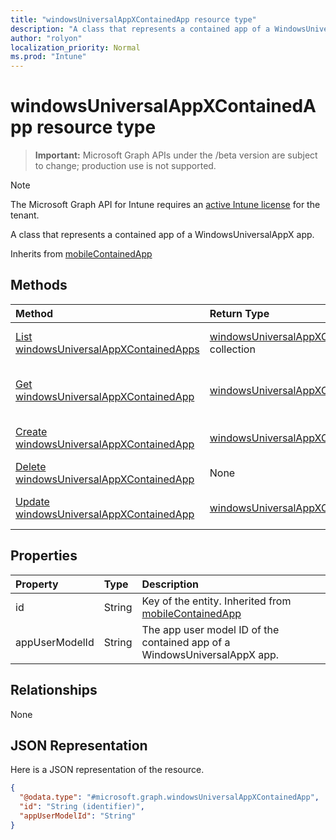 ```yaml
---
title: "windowsUniversalAppXContainedApp resource type"
description: "A class that represents a contained app of a WindowsUniversalAppX app."
author: "rolyon"
localization_priority: Normal
ms.prod: "Intune"
---
```


# windowsUniversalAppXContainedApp resource type

> **Important:** Microsoft Graph APIs under the /beta version are subject to change; production use is not supported.

> [!NOTE]
> The Microsoft Graph API for Intune requires an [active Intune license](https://go.microsoft.com/fwlink/?linkid=839381) for the tenant.

A class that represents a contained app of a WindowsUniversalAppX app.


Inherits from [mobileContainedApp](../resources/intune-apps-mobilecontainedapp.md)

## Methods
|Method|Return Type|Description|
|:---|:---|:---|
|[List windowsUniversalAppXContainedApps](../api/intune-apps-windowsuniversalappxcontainedapp-list.md)|[windowsUniversalAppXContainedApp](../resources/intune-apps-windowsuniversalappxcontainedapp.md) collection|List properties and relationships of the [windowsUniversalAppXContainedApp](../resources/intune-apps-windowsuniversalappxcontainedapp.md) objects.|
|[Get windowsUniversalAppXContainedApp](../api/intune-apps-windowsuniversalappxcontainedapp-get.md)|[windowsUniversalAppXContainedApp](../resources/intune-apps-windowsuniversalappxcontainedapp.md)|Read properties and relationships of the [windowsUniversalAppXContainedApp](../resources/intune-apps-windowsuniversalappxcontainedapp.md) object.|
|[Create windowsUniversalAppXContainedApp](../api/intune-apps-windowsuniversalappxcontainedapp-create.md)|[windowsUniversalAppXContainedApp](../resources/intune-apps-windowsuniversalappxcontainedapp.md)|Create a new [windowsUniversalAppXContainedApp](../resources/intune-apps-windowsuniversalappxcontainedapp.md) object.|
|[Delete windowsUniversalAppXContainedApp](../api/intune-apps-windowsuniversalappxcontainedapp-delete.md)|None|Deletes a [windowsUniversalAppXContainedApp](../resources/intune-apps-windowsuniversalappxcontainedapp.md).|
|[Update windowsUniversalAppXContainedApp](../api/intune-apps-windowsuniversalappxcontainedapp-update.md)|[windowsUniversalAppXContainedApp](../resources/intune-apps-windowsuniversalappxcontainedapp.md)|Update the properties of a [windowsUniversalAppXContainedApp](../resources/intune-apps-windowsuniversalappxcontainedapp.md) object.|

## Properties
|Property|Type|Description|
|:---|:---|:---|
|id|String|Key of the entity. Inherited from [mobileContainedApp](../resources/intune-apps-mobilecontainedapp.md)|
|appUserModelId|String|The app user model ID of the contained app of a WindowsUniversalAppX app.|

## Relationships
None

## JSON Representation
Here is a JSON representation of the resource.
<!-- {
  "blockType": "resource",
  "keyProperty": "id",
  "@odata.type": "microsoft.graph.windowsUniversalAppXContainedApp"
}
-->
``` json
{
  "@odata.type": "#microsoft.graph.windowsUniversalAppXContainedApp",
  "id": "String (identifier)",
  "appUserModelId": "String"
}
```





